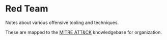 # Red Team 

Notes about various offensive tooling and techniques. 

These are mapped to the [MITRE ATT&CK](https://attack.mitre.org) knowledgebase for organization.

